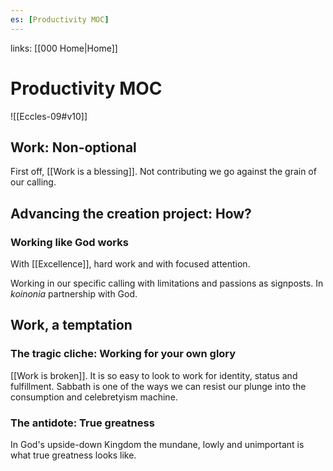 ```yaml
---
es: [Productivity MOC]
---
```

links: [[000 Home|Home]]
# Productivity MOC
![[Eccles-09#v10]]


## Work: Non-optional
First off, [[Work is a blessing]]. Not contributing we go against the grain of our calling.


## Advancing the creation project: How?
### Working like God works
With [[Excellence]], hard work and with focused attention. 

Working in our specific calling with limitations and passions as signposts. In *koinonia* partnership with God.

## Work, a temptation
### The tragic cliche: Working for your own glory
[[Work is broken]]. It is so easy to look to work for identity, status and fulfillment. Sabbath is one of the ways we can resist our plunge into the consumption and celebretyism machine.

### The antidote: True greatness
In God's upside-down Kingdom the mundane, lowly and unimportant is what true greatness looks like.